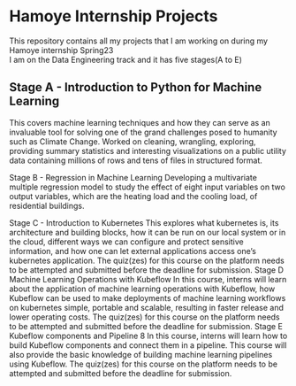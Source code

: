 # Hamoye Internship Projects
This repository contains all my projects that I am working on during my Hamoye internship Spring23  
I am on the Data Engineering track and it has five stages(A to E)
## Stage A - Introduction to Python for Machine Learning
This covers machine learning techniques and how they can serve as an invaluable tool for solving one of the grand challenges posed to humanity such as Climate Change. Worked on cleaning, wrangling, exploring, providing summary statistics and interesting visualizations on a public utility data containing millions of rows and tens of files in structured format.

Stage B - Regression in Machine Learning
Developing a multivariate multiple regression model to study the effect of eight input variables on two output variables, which are the heating load and the cooling load, of residential buildings.

Stage C - Introduction to Kubernetes
This explores what kubernetes is, its architecture and building blocks, how it can
be run on our local system or in the cloud, different ways we can configure and protect
sensitive information, and how one can let external applications access one’s
kubernetes application.
The quiz(zes) for this course on the platform needs to be attempted and submitted
before the deadline for submission.
Stage D
Machine Learning Operations with Kubeflow
In this course, interns will learn about the application of machine learning operations
with Kubeflow, how Kubeflow can be used to make deployments of machine learning
workflows on kubernetes simple, portable and scalable, resulting in faster release and
lower operating costs.
The quiz(zes) for this course on the platform needs to be attempted and submitted
before the deadline for submission.
Stage E
Kubeflow components and Pipeline
8
In this course, interns will learn how to build Kubeflow components and connect them in
a pipeline. This course will also provide the basic knowledge of building machine
learning pipelines using Kubeflow.
The quiz(zes) for this course on the platform needs to be attempted and submitted
before the deadline for submission.
